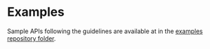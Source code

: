# Examples
Sample APIs following the guidelines are available at in the [examples repository folder](https://github.com/adidas/api-guidelines/tree/master/examples).

